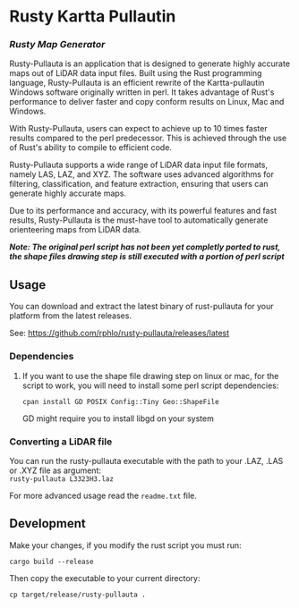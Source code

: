 # Rusty Kartta Pullautin
### ***Rusty Map Generator***

Rusty-Pullauta is an application that is designed to generate highly accurate maps out of LiDAR data input files. Built using the Rust programming language, Rusty-Pullauta is an efficient rewrite of the Kartta-pullautin Windows software originally written in perl. It takes advantage of Rust's performance to deliver faster and copy conform results on Linux, Mac and Windows.

With Rusty-Pullauta, users can expect to achieve up to 10 times faster results compared to the perl predecessor. This is achieved through the use of Rust's ability to compile to efficient code.

Rusty-Pullauta supports a wide range of LiDAR data input file formats, namely LAS, LAZ, and XYZ. The software uses advanced algorithms for filtering, classification, and feature extraction, ensuring that users can generate highly accurate maps.

Due to its performance and accuracy, with its powerful features and fast results, Rusty-Pullauta is the must-have tool to automatically generate orienteering maps from LiDAR data.

***Note: The original perl script has not been yet completly ported to rust, the shape files drawing step is still executed with a portion of perl script***

## Usage
You can download and extract the latest binary of rust-pullauta for your platform from the latest releases.

See: https://github.com/rphlo/rusty-pullauta/releases/latest

### Dependencies
1. If you want to use the shape file drawing step on linux or mac, for the script to work, you will need to install some perl script dependencies:

    `cpan install GD POSIX Config::Tiny Geo::ShapeFile`

    GD might require you to install libgd on your system

### Converting a LiDAR file
You can run the rusty-pullauta executable with the path to your .LAZ, .LAS or .XYZ file as argument:  
`rusty-pullauta L3323H3.laz`

For more advanced usage read the `readme.txt` file.

## Development
Make your changes, if you modify the rust script you must run:

`cargo build --release`

Then copy the executable to your current directory:

`cp target/release/rusty-pullauta .`
